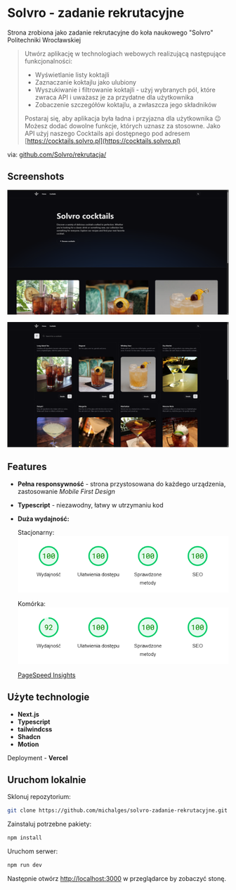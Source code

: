 # Solvro - zadanie rekrutacyjne

Strona zrobiona jako zadanie rekrutacyjne do koła naukowego "Solvro" Politechniki Wrocławskiej

> Utwórz aplikację w technologiach webowych realizującą następujące funkcjonalności:
>
> - Wyświetlanie listy koktajli
> - Zaznaczanie koktajlu jako ulubiony
> - Wyszukiwanie i filtrowanie koktajli - użyj wybranych pól, które zwraca API i uważasz je za przydatne dla użytkownika
> - Zobaczenie szczegółów koktajlu, a zwłaszcza jego składników
>
> Postaraj się, aby aplikacja była ładna i przyjazna dla użytkownika 😉 Możesz dodać dowolne funkcje, których uznasz za stosowne.
> Jako API użyj naszego Cocktails api dostępnego pod adresem [https://cocktails.solvro.pl](https://cocktails.solvro.pl)

via: [github.com/Solvro/rekrutacja/](https://github.com/Solvro/rekrutacja/blob/main/frontend.md)

## Screenshots

![alt text](assets/screenshot_1.png)

![alt text](assets/screenshot_2.png)

## Features

- **Pełna responsywność** - strona przystosowana do każdego urządzenia, zastosowanie _Mobile First Design_
- **Typescript** - niezawodny, łatwy w utrzymaniu kod
- **Duża wydajność:**

  Stacjonarny:\
  ![alt text](assets/pc_performance.png)

  Komórka:\
   ![alt text](assets/moblie_performance.png)

  [PageSpeed Insights](https://pagespeed.web.dev/analysishttps-solvro-zadanie-rekrutacyjne-vercel-app/nnpsrsdmj2?hl=pl&form_factor=desktop)

## Użyte technologie

- **Next.js**
- **Typescript**
- **tailwindcss**
- **Shadcn**
- **Motion**

Deployment - **Vercel**

## Uruchom lokalnie

Sklonuj repozytorium:

```bash
git clone https://github.com/michalges/solvro-zadanie-rekrutacyjne.git
```

Zainstaluj potrzebne pakiety:

```bash
npm install
```

Uruchom serwer:

```bash
npm run dev
```

Następnie otwórz [http://localhost:3000](http://localhost:3000) w przeglądarce by zobaczyć stonę.
